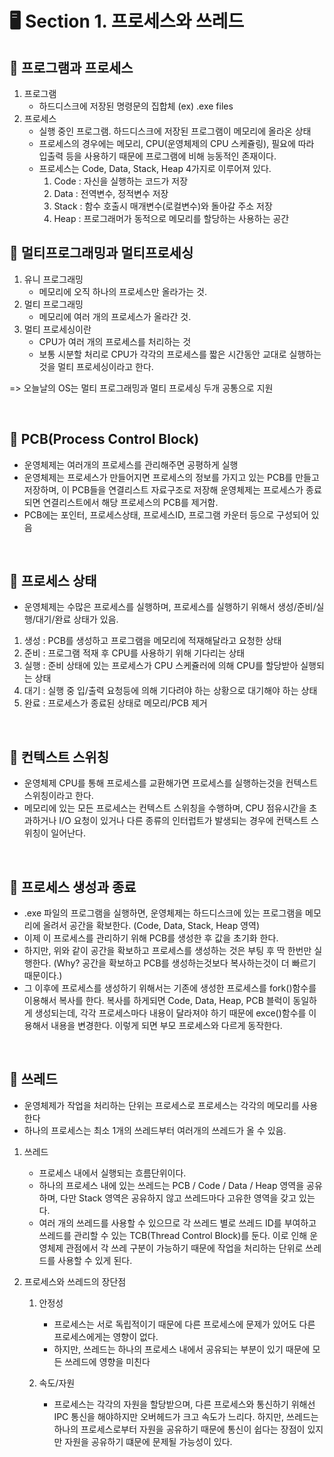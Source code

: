 
# 🖥 Section 1. 프로세스와 쓰레드

## 📍 프로그램과 프로세스
1. 프로그램
   - 하드디스크에 저장된 명령문의 집합체 (ex) .exe files
2. 프로세스    
    - 실행 중인 프로그램. 하드디스크에 저장된 프로그램이 메모리에 올라온 상태
    - 프로세스의 경우에는 메모리, CPU(운영체제의 CPU 스케쥴링), 필요에 따라 입출력 등을 사용하기 때문에 프로그램에 비해 능동적인 존재이다.
    - 프로세스는 Code, Data, Stack, Heap 4가지로 이루어져 있다.
        1. Code : 자신을 실행하는 코드가 저장
        2. Data : 전역변수, 정적변수 저장
        3. Stack : 함수 호출시 매개변수(로컬변수)와 돌아갈 주소 저장
        4. Heap : 프로그래머가 동적으로 메모리를 할당하는 사용하는 공간

## 📍 멀티프로그래밍과 멀티프로세싱
1. 유니 프로그래밍
   - 메모리에 오직 하나의 프로세스만 올라가는 것.
2. 멀티 프로그래밍
   - 메모리에 여러 개의 프로세스가 올라간 것.
3. 멀티 프로세싱이란
   - CPU가 여러 개의 프로세스를 처리하는 것
   - 보통 시분할 처리로 CPU가 각각의 프로세스를 짧은 시간동안 교대로 실행하는 것을 멀티 프로세싱이라고 한다.

=> 오늘날의 OS는 멀티 프로그래밍과 멀티 프로세싱 두개 공통으로 지원

<br>

## 📍 PCB(Process Control Block)
- 운영체제는 여러개의 프로세스를 관리해주면 공평하게 실행
- 운영체제는 프로세스가 만들어지면 프로세스의 정보를 가지고 있는 PCB를 만들고 저장하며, 
  이 PCB들을 연결리스트 자료구조로 저장해 운영체제는 프로세스가 종료되면 연결리스트에서 해당 프로세스의 PCB를 제거함.
- PCB에는 포인터, 프로세스상태, 프로세스ID, 프로그램 카운터 등으로 구성되어 있음

<br>

## 📍 프로세스 상태
- 운영체제는 수많은 프로세스를 실행하며, 프로세스를 실행하기 위해서 생성/준비/실행/대기/완료 상태가 있음.
1. 생성 : PCB를 생성하고 프로그램을 메모리에 적재해달라고 요청한 상태
2. 준비 : 프로그램 적재 후 CPU를 사용하기 위해 기다리는 상태
3. 실행 : 준비 상태에 있는 프로세스가 CPU 스케쥴러에 의해 CPU를 할당받아 실행되는 상태
4. 대기 : 실행 중 입/출력 요청등에 의해 기다려야 하는 상황으로 대기해야 하는 상태
5. 완료 : 프로세스가 종료된 상태로 메모리/PCB 제거

<br>

## 📍 컨텍스트 스위칭
- 운영체제 CPU를 통해 프로세스를 교환해가면 프로세스를 실행하는것을 컨텍스트 스위칭이라고 한다.
- 메모리에 있는 모든 프로세스는 컨텍스트 스위칭을 수행하며, CPU 점유시간을 초과하거나 I/O 요청이 있거나 다른 종류의 인터럽트가 발생되는 경우에 컨택스트 스위칭이 일어난다.

<br>

## 📍 프로세스 생성과 종료
- .exe 파일의 프로그램을 실행하면, 운영체제는 하드디스크에 있는 프로그램을 메모리에 올려서 공간을 확보한다. (Code, Data, Stack, Heap 영역)
- 이제 이 프로세스를 관리하기 위해 PCB를 생성한 후 값을 초기화 한다.
- 하지만, 위와 같이 공간을 확보하고 프로세스를 생성하는 것은 부팅 후 딱 한번만 실행한다.
(Why? 공간을 확보하고 PCB를 생성하는것보다 복사하는것이 더 빠르기 때문이다.)
- 그 이후에 프로세스를 생성하기 위해서는 기존에 생성한 프로세스를 fork()함수를 이용해서 복사를 한다. 
  복사를 하게되면 Code, Data, Heap, PCB 블럭이 동일하게 생성되는데, 각각 프로세스마다 내용이 달라져야 하기 때문에 exce()함수를 이용해서 내용을 변경한다. 이렇게 되면 부모 프로세스와 다르게 동작한다.
  
<br>

## 📍 쓰레드
- 운영체제가 작업을 처리하는 단위는 프로세스로 프로세스는 각각의 메모리를 사용한다
- 하나의 프로세스는 최소 1개의 쓰레드부터 여러개의 쓰레드가 올 수 있음.

1. 쓰레드
   - 프로세스 내에서 실행되는 흐름단위이다.
   - 하나의 프로세스 내에 있는 쓰레드는 PCB / Code / Data / Heap 영역을 공유하며,
     다만 Stack 영역은 공유하지 않고 쓰레드마다 고유한 영역을 갖고 있는다.
   - 여러 개의 쓰레드를 사용할 수 있으므로 각 쓰레드 별로 쓰레드 ID를 부여하고 쓰레드를 관리할 수 있는 TCB(Thread Control Block)를 둔다.
     이로 인해 운영체제 관점에서 각 쓰레 구분이 가능하기 때문에 작업을 처리하는 단위로 쓰레드를 사용할 수 있게 된다.

2. 프로세스와 쓰레드의 장단점
    1) 안정성
        - 프로세스는 서로 독립적이기 때문에 다른 프로세스에 문제가 있어도 다른 프로세스에게는 영향이 없다.
        - 하지만, 쓰레드는 하나의 프로세스 내에서 공유되는 부분이 있기 때문에 모든 쓰레드에 영향을 미친다
    
    2) 속도/자원
        - 프로세스는 각각의 자원을 할당받으며, 다른 프로세스와 통신하기 위해선 IPC 통신을 해야하지만 오버헤드가 크고 속도가 느리다. 하지만, 쓰레드는 하나의 프로세스로부터 자원을 공유하기 때문에 통신이 쉽다는 장점이 있지만 자원을 공유하기 떄문에 문제될 가능성이 있다.
